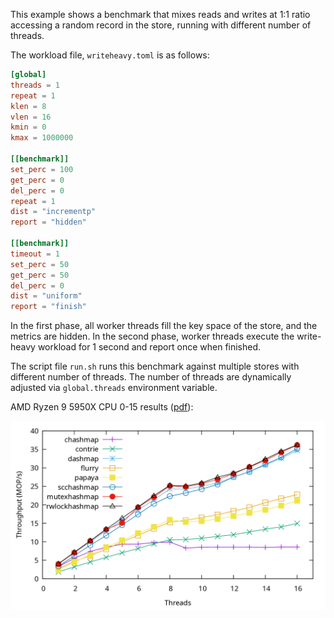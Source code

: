 This example shows a benchmark that mixes reads and writes at 1:1 ratio accessing a random record
in the store, running with different number of threads.

The workload file, `writeheavy.toml` is as follows:

```toml
[global]
threads = 1
repeat = 1
klen = 8
vlen = 16
kmin = 0
kmax = 1000000

[[benchmark]]
set_perc = 100
get_perc = 0
del_perc = 0
repeat = 1
dist = "incrementp"
report = "hidden"

[[benchmark]]
timeout = 1
set_perc = 50
get_perc = 50
del_perc = 0
dist = "uniform"
report = "finish"
```

In the first phase, all worker threads fill the key space of the store, and the metrics are hidden.
In the second phase, worker threads execute the write-heavy workload for 1 second and report once
when finished.

The script file `run.sh` runs this benchmark against multiple stores with different number of
threads. The number of threads are dynamically adjusted via `global.threads` environment variable.

AMD Ryzen 9 5950X CPU 0-15 results ([pdf](writeheavy.pdf)):

![writeheavy](writeheavy.png)
